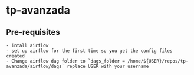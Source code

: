 # tp-avanzada

## Pre-requisites
    - intall airflow
    - set up airflow for the first time so you get the config files created
    - Change airflow dag folder to `dags_folder = /home/${USER}/repos/tp-avanzada/airflow/dags` replace USER with your username
